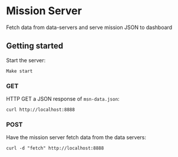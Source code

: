 # Mission Server

Fetch data from data-servers and serve mission JSON to dashboard

## Getting started
Start the server:
```
Make start
```

### GET
HTTP GET a JSON response of `msn-data.json`:
```
curl http://localhost:8888
```

### POST
Have the mission server fetch data from the data servers:
```
curl -d "fetch" http://localhost:8888
```
